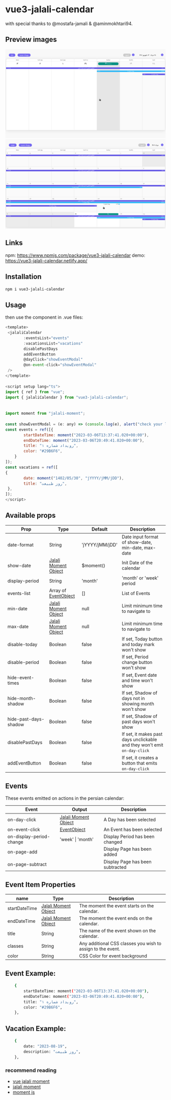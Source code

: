 # vue3-jalali-calendar

with special thanks to @mostafa-jamali & @aminmokhtari94.

## Preview images

![Alt text](week.png)
![Alt text](month.png)

## Links

npm: https://www.npmjs.com/package/vue3-jalali-calendar
demo: https://vue3-jalali-calendar.netlify.app/

## Installation

```sh
npm i vue3-jalali-calendar
```

## Usage

then use the component in .vue files:

```js
<template>
 <jalaliCalendar
 		:eventsList="events"
		:vacationsList="vacations"
		disablePastDays
		addEventButton
		@dayClick="showEventModal"
		@on-event-click="showEventModal"
 />
</template>

<script setup lang="ts">
import { ref } from "vue";
import { jalaliCalendar } from "vue3-jalali-calendar";


import moment from "jalali-moment";

const showEventModal = (e: any) => (console.log(e), alert("check your log")); // or open an modal
const events = ref([{
		startDateTime: moment("2023-03-06T13:37:41.020+00:00"),
		endDateTime: moment("2023-03-06T20:49:41.020+00:00"),
		title: "رویداد شماره ۱",
		color: "#29B6F6",
	}
]);
const vacations = ref([
{
		date: moment("1402/05/30", "jYYYY/jMM/jDD"),
		title: "روز طبیعت",
 },
]);
</script>
```

## Available props

| Prop                  | Type                                                                | Default         | Description                                                               |
| --------------------- | ------------------------------------------------------------------- | --------------- | ------------------------------------------------------------------------- |
| date-format           | String                                                              | 'jYYYY/jMM/jDD' | Date input format of show-date, min-date, max-date                        |
| show-date             | [Jalali Moment Object](https://github.com/fingerpich/jalali-moment) | $moment()       | Init Date of the calendar                                                 |
| display-period        | String                                                              | 'month'         | 'month' or 'week' period                                                  |
| events-list           | Array of [EventObject](#event-item-properties)                      | []              | List of Events                                                            |
| min-date              | [Jalali Moment Object](https://github.com/fingerpich/jalali-moment) | null            | Limit minimum time to navigate to                                         |
| max-date              | [Jalali Moment Object](https://github.com/fingerpich/jalali-moment) | null            | Limit minimum time to navigate to                                         |
| disable-today         | Boolean                                                             | false           | If set, Today button and today mark won't show                            |
| disable-period        | Boolean                                                             | false           | If set, Period change button won't show                                   |
| hide-event-times      | Boolean                                                             | false           | If set, Event date and time won't show                                    |
| hide-month-shadow     | Boolean                                                             | false           | If set, Shadow of days not in showing month won't show                    |
| hide-past-days-shadow | Boolean                                                             | false           | If set, Shadow of past days won't show                                    |
| disablePastDays       | Boolean                                                             | false           | If set, it makes past days unclickable and they won't emit `on-day-click` |
| addEventButton        | Boolean                                                             | false           | If set, it creates a button that emits `on-day-click`                     |

## Events

These events emitted on actions in the persian calendar:

| Event                    | Output                                                              | Description                      |
| ------------------------ | ------------------------------------------------------------------- | -------------------------------- |
| on-day-click             | [Jalali Moment Object](https://github.com/fingerpich/jalali-moment) | A Day has been selected          |
| on-event-click           | [EventObject](#event-item-properties)                               | An Event has been selected       |
| on-display-period-change | 'week' \| 'month'                                                   | Display Period has been changed  |
| on-page-add              |                                                                     | Display Page has been added      |
| on-page-subtract         |                                                                     | Display Page has been subtracted |

## Event Item Properties

| name          | Type                                                                | Description                                                 |
| ------------- | ------------------------------------------------------------------- | ----------------------------------------------------------- |
| startDateTime | [Jalali Moment Object](https://github.com/fingerpich/jalali-moment) | The moment the event starts on the calendar.                |
| endDateTime   | [Jalali Moment Object](https://github.com/fingerpich/jalali-moment) | The moment the event ends on the calendar.                  |
| title         | String                                                              | The name of the event shown on the calendar.                |
| classes       | String                                                              | Any additional CSS classes you wish to assign to the event. |
| color         | String                                                              | CSS Color for event background                              |

## Event Example:

```sh
	{
		startDateTime: moment("2023-03-06T13:37:41.020+00:00"),
		endDateTime: moment("2023-03-06T20:49:41.020+00:00"),
		title: "رویداد شماره ۱",
		color: "#29B6F6",
	},
```

## Vacation Example:

```sh
	{
		date: "2023-08-19",
		description: "روز طبیعت",
	},
```

### recommend reading

- [vue jalali moment](https://www.npmjs.com/package/vue-jalali-moment)
- [jalali moment](https://www.npmjs.com/package/jalali-moment)
- [moment js](https://momentjs.com/docs/#/displaying/calendar-time/)
